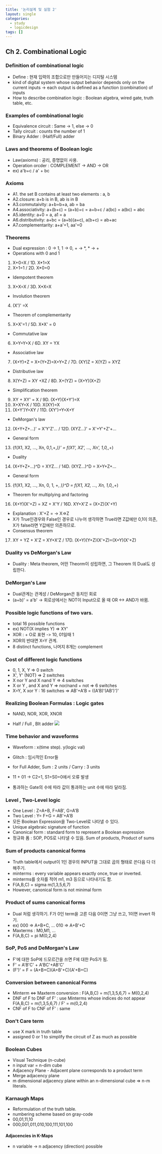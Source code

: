 ```yaml
---
title: '논리설계 및 실험 2'
layout: single
categories:
  - study
  - logicdesign
tags: []
---
```


## Ch 2. Combinational Logic

### Definition of combinational logic

- Define : 현재 입력의 조합으로만 만들어지는 디지털 시스템 
- kind of digital system whose output behavior depends only on the current inputs -> each output is defined as a function (combination) of inputs
- How to describe combination logic : Boolean algebra, wired gate, truth table, etc.

### Examples of combinational logic

- Equivalence circuit : Same -> 1, else -> 0
- Tally circuit : counts the number of 1
- Binary Adder : (Half/Full) adder

### Laws and theorems of Boolean logic

- Law(axioms) : 공리, 증명없이 사용.
- Operation orcder : COMPLEMENT -> AND -> OR
- ex) a'b+c / a' + bc

### Axioms 

- A1. the set B contains at least two elements : a, b
- A2.closure: a+b is in B, ab is in B
- A3.commutaivity: a+b=b+a, ab = ba
- A4.associativity: a+(b+c) = (a+b)+c = a+b+c / a(bc) = a(bc) = abc
- A5.identity: a+0 = a, a1 = a
- A6.distributivity: a+bc = (a+b)(a+c), a(b+c) = ab+ac
- A7.complementarity: a+a'=1, aa'=0

### Theorems

- Dual expression : 0 -> 1, 1 -> 0, + -> *, * -> +
- Operations with 0 and 1
1. X+0=X / 1D. X*1=X
2. X+1=1 / 2D. X*0=0
- Idempotent theorem
3. X+X=X / 3D. X*X=X
- Involution theorem
4. (X')' =X
- Theorem of complementarity
5. X+X'=1 / 5D. X*X' = 0
- Commutative law
6. X+Y=Y+X / 6D. XY = YX
- Associative law
7. (X+Y)+Z = X+(Y+Z)=X+Y+Z / 7D. (XY)Z = X(YZ) = XYZ
- Distributive law 
8. X(Y+Z) = XY +XZ / 8D. X+(YZ) = (X+Y)(X+Z)
- Simplification theorem
9. XY + XY' = X / 9D. (X+Y)(X+Y')=X
10. X+XY=X / 10D. X(XY)=X
11. (X+Y')Y=XY / 11D. (XY')+Y=X+Y
- DeMorgan's law
12. (X+Y+Z+...)' = X'Y'Z'... / 12D. (XYZ...)' = X'+Y'+Z'+...
- General form
13. {f(X1, X2, ..., Xn, 0,1,+,*)}' = f(X1', X2', ..., Xn', 1,0,*,+)
- Duality
14. (X+Y+Z+...)^D = XYZ... / 14D. (XYZ...)^D = X+Y+Z+...
- General form
15. {f(X1, X2, ..., Xn, 0, 1, +, *)}^D = f(X1, X2, ..., Xn, 1,0,*,+)
- Theorem for multiplying and factoring
16. (X+Y)(X'+Z) = XZ + X'Y / 16D. XY+X'Z = (X+Z)(X'+Y)
- Explanation : X'+Z = -> X=>Z
- X가 True인경우와 False인 경우로 나누어 생각하면 True라면 Z값에만 0,1이 의존, X가 false라면 Y값에만 의존하므로.
- Consensus theorem
17. XY + YZ + X'Z = XY+X'Z / 17D. (X+Y)(Y+Z)(X'+Z)=(X+Y)(X'+Z)

### Duality vs DeMorgan's Law

-  Duality : Meta theorem, 어떤 Theorm이 성립하면, 그 Theorem 의 Dual도 성립한다.

### DeMorgan's Law

- Dual관계는 관계성 / DeMorgan은 동치인 회로
- (a+b)' = a'b' -> 회로상에서는 NOT이 Input으로 올 때 OR <-> AND가 바뀜.

### Possible logic functions of two vars.

- total 16 possible functions
- ex) NOT(X implies Y) => XY'
- XOR : + O로 표현 -> 10, 01일때 1
- XOR의 반대면 X=Y 관계.
- 8 distinct functions, 나머지 8개는 complement

### Cost of different logic functions

- 0, 1, X, Y => 0 switch
- X', Y' (NOT) => 2 switches
- X nor Y and X nand Y => 4 switches
- X or Y , and X and Y => nor/nand + not => 6 switches
- X=Y, X xor Y : 16 switches => AB'+A'B = ((A'B)'(AB')')'

### Realizing Boolean Formulas : Logic gates

- NAND, NOR, XOR, XNOR

- Half / Full , BIt adder
![](/assets/images/logicdesign-2/1.jpg)

### Time behavior and waveforms

- Waveform : x(time step). y(logic val) 
- Glitch : 임시적인 Error들

- for Full Adder,  Sum : 2 units / Carry : 3 units
- 11 + 01 -> C2=1, S1=S0=0에서 오류 발생 
- 통과하는 Gate의 수에 따라 값이 통과하는 unit 수에 따라 달라짐.

### Level , Two-Level logic

- One Level : Z=A+B, F=AB', G=A'B
- Two Level : Y= F+G = AB'+A'B
- 모든 Boolean Expression을 Two-Level로 나타낼 수 있다.
- Unique algebraic signature of function
- Canonical form : standard form to represent a Boolean expression
- 정규화 폼 : SOP, POS로 나타낼 수 있음. Sum of products, Product of sums

### Sum of products canonical forms

- Truth table에서 output이 1인 경우의 INPUT을 그대로 곱의 형태로 쓴다음 다 더해주기.
- minterms : every variable appears exactly once, true or inverted.
- minterms를 숫자를 적어 m1, m3 등으로 나타내기도 함.
- F(A,B,C) = sigma m(1,3,5,6,7)
- However, canonical form is not minimal form

### Product of sums canonical forms

- Dual 처럼 생각하기. F가 0인 term을 고른 다음 0이면 그냥 쓰고, 1이면 invert 하기.
- ex) 000 => A+B+C, ... 010 => A+B'+C
- Maxterms : M0,M1, ... 
- F(A,B,C) = pi M(0,2,4)

### SoP, PoS and DeMorgan's Law

- F'에 대한 SoP에 드모르간을 쓰면 F에 대한 PoS가 됨. 
- F' = A'B'C' + A'BC'+AB'C'
- (F')' = F = (A+B+C)(A+B'+C)(A'+B+C)

### Conversion between canonical Forms

- Minterm <=> Maxterm conversion : F(A,B,C) = m(1,3,5,6,7) = M(0,2,4)
- DNF of F to DNF of F' : use Minterms whose indices do not appear F(A,B,C) = m(1,3,5,6,7) / F' = m(0,2,4)
- CNF of F to CNF of F' : same

### Don't Care term 

- use X mark in truth table
- assigned 0 or 1 to simplify the circuit of Z as much as possible

### Boolean Cubes

- Visual Technique (n-cube)
- n input var = n-dim cube
- Adjacency Plane - Adjacent plane corresponds to a product term
- Merge adjacency plane
- m dimensional adjacency plane within an n-dimensional cube => n-m literals.

### Karnaugh Maps

- Reformulation of the truth table. 
- numbering scheme based on gray-code
- 00,01,11,10
- 000,001,011,010,100,111,101,100

#### Adjacencies in K-Maps

- n variable -> n adjacency (direction) possible
